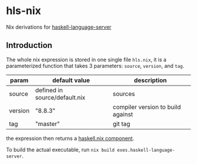 # hls-nix

Nix derivations for [haskell-language-server](https://github.com/haskell/haskell-language-server)

## Introduction

The whole nix expression is stored in one single file `hls.nix`, it is a parameterized function that takes 3 parameters: `source`, `version`, and `tag`.

| param   | default value                 | description                       |
|---------|-------------------------------|-----------------------------------|
| source  | defined in source/default.nix | sources                           |
| version | "8.8.3"                       | compiler version to build against |
| tag     | "master"                      | git tag                           |

the expression then returns a [haskell.nix component](https://input-output-hk.github.io/haskell.nix/reference/library/#component).

To build the actual executable, run `nix build exes.haskell-language-server`.
